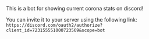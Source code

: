 This is a bot for showing current corona stats on discord!

You can invite it to your server using the following link: 
`https://discord.com/oauth2/authorize?client_id=723155551000723569&scope=bot`